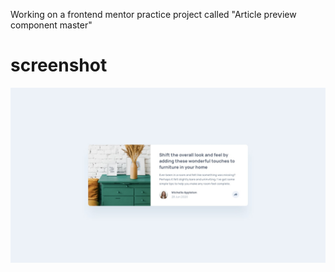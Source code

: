 Working on a frontend mentor practice project called "Article preview component master"

# screenshot

![](./design/desktop-design.jpg)
